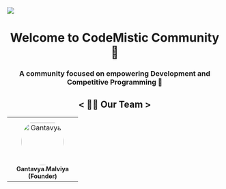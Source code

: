 <div>
<img align="center" src="https://i.imgur.com/4ASafy0.png">
</div>





<h1 align ="center"> Welcome to CodeMistic Community🎉 </h1>

<h3 align="center">A community focused on empowering Development and Competitive Programming  🚀</h3>

<h2 align ="center"> < 👨‍💻 Our Team > </h2>


<table align="center">
<tr>
    <td align="center" style="word-wrap: break-word; width: 150.0; height: 150.0">
        <a href=https://github.com/gantavyamalviya>
            <img src=https://avatars.githubusercontent.com/u/39916680?v=4 width="100;"  style="border-radius:50%;align-items:center;justify-content:center;overflow:hidden;padding-top:10px" alt=Gantavya Malviya (founder)/>
            <br />
            <sub style="font-size:14px"><b>Gantavya Malviya (Founder)</b></sub>
        </a>
    </td>
<!--     <td align="center" style="word-wrap: break-word; width: 150.0; height: 150.0">
        <a href=https://github.com/TKirtan>
            <img src=https://avatars.githubusercontent.com/u/38884247?v=4 width="100;"  style="border-radius:50%;align-items:center;justify-content:center;overflow:hidden;padding-top:10px" alt=Kirtan Kushwah />
            <br />
            <sub style="font-size:14px"><b>Kirtan Kushwah  (Maintainer)</b></sub>
        </a>
    </td> -->
    
</tr>
</table>
